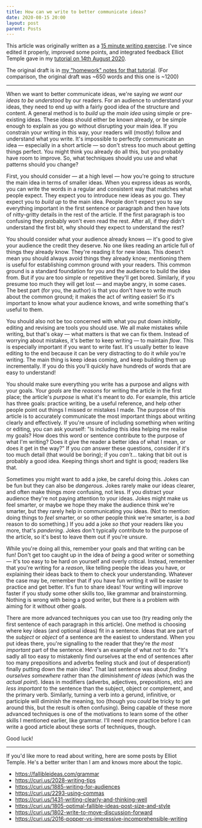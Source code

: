 ```yaml
---
title: How can we write to better communicate ideas?
date: 2020-08-15 20:00
layout: post
parent: Posts
---
```


This article was originally written as a [15 minute writing exercise](../../notes/2020-08-13-hw/#15-min-writing-exercise-parameters).
I've since edited it properly, improved some points, and integrated feedback Elliot Temple gave in my [tutorial on 14th August 2020](https://youtu.be/EjB1Bn05o_Y?t=1230).

The original draft is in [my "homework" notes for that tutorial](../../notes/2020-08-13-hw/#how-can-you-write-to-better-communicate-to-people-generally). (For comparison, the original draft was ~650 words and this one is ~1200)

----

When we want to better communicate ideas, we're saying *we want our ideas to be understood* by our readers.
For an audience to understand your ideas, they need to end up with a fairly good idea of the structure and content.
A general method is to *build* up the *main idea* using simple or pre-existing ideas.
These ideas should either be known already, or be simple enough to explain as you go without disrupting your main idea.
If you constrain your writing in this way, your readers will (mostly) follow and understand what you write.
It's impossible to perfectly communicate an idea &mdash; especially in a short article &mdash; so don't stress too much about getting things perfect.
You might think you already do all this, but you probably have room to improve.
So, what techniques should you use and what patterns should you change?

First, you should consider &mdash; at a high level &mdash; how you're going to structure the main idea in terms of smaller ideas.
When you express ideas as words, you can write the words in a regular and consistent way that matches what people expect.
They expect you to introduce new ideas as you go.
They expect you to *build up* to the main idea.
People don't expect you to say everything important in the first sentence or paragraph and then have lots of nitty-gritty details in the rest of the article.
If the first paragraph is too confusing they probably won't even read the rest.
After all, if they didn't understand the first bit, why should they expect to understand the rest?

You should consider what your audience already knows &mdash; it's good to give your audience the credit they deserve.
No one likes reading an article full of things they already know.
They're reading it for new ideas.
This doesn't mean you should always avoid things they already know; mentioning them is useful for establishing common ground with your readers.
This common ground is a standard foundation for you and the audience to build the idea from.
But if you are too simple or repetitive they'll get bored.
Similarly, if you presume too much they will get lost &mdash; and maybe angry, in some cases.
The best part (for you, the author) is that you don't have to write much about the common ground; it makes the act of writing easier!
So it's important to know what your audience knows, and write something that's useful to them.

You should also not be too concerned with what you put down *initially*, editing and revising are tools you should use.
We all make mistakes while writing, but that's okay &mdash; what matters is that we can fix them.
Instead of worrying about mistakes, it's better to keep writing &mdash; to maintain *flow*.
This is especially important if you want to write fast.
It's usually better to leave editing to the end because it can be very distracting to do it *while* you're writing.
The main thing is keep ideas coming, and keep building them up incrementally.
If you do this you'll quickly have hundreds of words that are easy to understand!

You should make sure everything you write has a purpose and aligns with your goals.
Your *goals* are the *reasons* for writing the article in the first place; the article's *purpose* is what it's meant to *do*.
For example, this article has three goals: practice writing, be a useful reference, and help other people point out things I missed or mistakes I made.
The purpose of this article is to accurately communicate the most important things about writing clearly and effectively.
If you're unsure of including something when writing or editing, you can ask yourself:
"Is including this idea helping me realise my goals?
How does this word or sentence contribute to the purpose of what I'm writing?
Does it give the reader a better idea of what I mean, or does it get in the way?"
If you *can* answer these questions, consider if it's too much detail (that would be boring); if you *can't*... taking that bit out is probably a good idea.
Keeping things short and tight is good; readers like that.

Sometimes you might want to add a joke, be careful doing this.
Jokes can be fun but they can also be *dangerous*.
Jokes rarely make our ideas clearer, and often make things *more* confusing, not less.
If you distract your audience they're not paying attention to your ideas.
Jokes might make us feel smarter, or maybe we hope they make the audience think we're smarter, but they rarely help in communicating you ideas.
(Not to mention: doing things to *feel* smarter, or so other people think we're smarter, is a *bad* reason to do something.)
If you add a joke *so that* your readers like you more, that's *pandering*.
Jokes don't typically contribute to the purpose of the article, so it's best to leave them out if you're unsure.

While you're doing all this, remember your goals and that writing can be fun!
Don't get too caught up in the idea of *being* a good writer or something &mdash; it's too easy to be hard on yourself and overly critical.
Instead, remember that you're writing for a *reason*, like telling people the ideas you have, or explaining their ideas back to them to check your understanding.
Whatever the case may be, remember that if you have fun writing it will be easier to practice and get better.
It's fun to share ideas!
Your writing will improve faster if you study some other skills too, like grammar and brainstorming.
Nothing is wrong with being a good writer, but there is a problem with aiming for it without other goals.

There are more advanced techniques you can use too (try reading only the first sentence of each paragraph in this article).
One method is choosing where key ideas (and optional ideas) fit in a sentence.
Ideas that are part of the *subject* or *object* of a sentence are the easiest to understand.
When you put ideas there, you're signalling to the reader that they're *the most important* part of the sentence.
Here's an example of what *not* to do: "It's sadly all too easy to mistakenly find ourselves at the end of sentences after too many prepositions and adverbs feeling stuck and (out of desperation!) finally putting down the main idea".
That last sentence was about *finding ourselves somewhere* rather than *the diminishment of ideas* (which was the *actual point*).
Ideas in modifiers (adverbs, adjectives, prepositions, etc) are *less important* to the sentence than the subject, object or complement, and the primary verb.
Similarly, turning a verb into a gerund, infinitive, or participle will diminish the meaning, too (though you *could* be tricky to get around this, but the result is often confusing).
Being capable of these more advanced techniques is one of the motivations to learn some of the other skills I mentioned earlier, like grammar. I'll need more practice before I can write a good article about these sorts of techniques, though.

Good luck!

----

If you'd like more to read about writing, here are some posts by Elliot Temple. He's a better writer than I am and knows more about the topic.

* <https://fallibleideas.com/grammar>
* <https://curi.us/2028-writing-tips>
* <https://curi.us/1885-writing-for-audiences>
* <https://curi.us/2293-using-commas>
* <https://curi.us/1431-writing-clearly-and-thinking-well>
* <https://curi.us/1805-optimal-fallible-ideas-post-size-and-style>
* <https://curi.us/1802-write-to-move-discussion-forward>
* <https://curi.us/2016-popper-vs-impressive-incomprehensible-writing>
